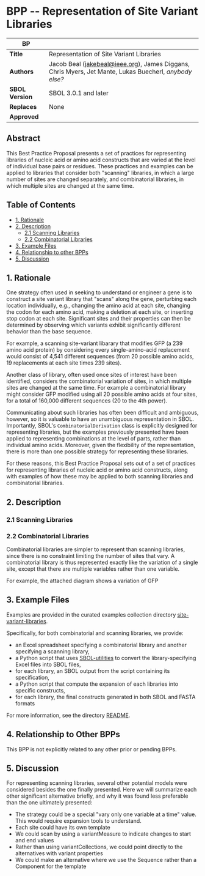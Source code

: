 BPP -- Representation of Site Variant Libraries
===================================


BP                     | <leave empty>
----------------------|--------------
**Title**                | Representation of Site Variant Libraries
**Authors**           | Jacob Beal (jakebeal@ieee.org), James Diggans, Chris Myers, Jet Mante, Lukas Buecherl, _anybody else?_
**SBOL Version** | SBOL 3.0.1 and later
**Replaces**        | None
**Approved**          | 

Abstract
-----------

This Best Practice Proposal presents a set of practices for representing libraries of nucleic acid or amino acid constructs that are varied at the level of individual base pairs or residues. These practices and examples can be applied to libraries that consider both "scanning" libraries, in which a large number of sites are changed separately, and combinatorial libraries, in which multiple sites are changed at the same time.


Table of Contents
---------------------

* [1. Rationale](#rationale)
* [2. Description](#description)
  * [2.1 Scanning Libraries](#scanning)
  * [2.2 Combinatorial Libraries](#combinatorial)
* [3. Example Files](#examples)
* [4. Relationship to other BPPs](#relations)
* [5. Discussion](#discussion)

## 1. Rationale <a name="rationale"></a>

One strategy often used in seeking to understand or engineer a gene is to construct a site variant library that "scans" along the gene, perturbing each location individually, e.g., changing the amino acid at each site, changing the codon for each amino acid, making a deletion at each site, or inserting stop codon at each site. Significant sites and their properties can then be determined by observing which variants exhibit significantly different behavior than the base sequence.

For example, a scanning site-variant libarary that modifies GFP (a 239 amino acid protein) by considering every single-amino-acid replacement would consist of 4,541 different sequences (from 20 possible amino acids, 19 replacements at each site times 239 sites).

Another class of library, often used once sites of interest have been identified, considers the combinatorial variation of sites, in which multiple sites are changed at the same time. For example a combinatorial library might consider GFP modified using all 20 possible amino acids at four sites, for a total of 160,000 different sequences (20 to the 4th power).

Communicating about such libraries has often been difficult and ambiguous, however, so it is valuable to have an unambiguous representation in SBOL. Importantly, SBOL's `CombinatorialDerivation` class is explicitly designed for representing libraries, but the examples previously presented have been applied to representing combinations at the level of parts, rather than individual amino acids. Moreover, given the flexibility of the representation, there is more than one possible strategy for representing these libraries.

For these reasons, this Best Practice Proposal sets out of a set of practices for representing libraries of nucleic acid or amino acid constructs, along with examples of how these may be applied to both scanning libraries and combinatorial libraries.

## 2. Description <a name="description"></a>

### 2.1 Scanning Libraries <a name="scanning"></a>

### 2.2 Combinatorial Libraries <a name="combinatorial"></a>

Combinatorial libraries are simpler to represent than scanning libraries, since there is no constraint limiting the number of sites that vary. A combinatorial library is thus represented exactly like the variation of a single site, except that there are multiple variables rather than one variable.

For example, the attached diagram shows a variation of GFP 

## 3. Example Files <a name='examples'></a>

Examples are provided in the curated examples collection directory [site-variant-libraries](../../curated-examples/site-variant-libraries/). 

Specifically, for both combinatorial and scanning libraries, we provide:

* an Excel spreadsheet specifying a combinatorial library and another specifying a scanning library, 
* a Python script that uses [SBOL-utilities](https://www.github.com/SynBioDex/SBOL-utilities) to convert the library-specifying Excel files into SBOL files, 
* for each library, an SBOL output from the script containing its specification, 
* a Python script that compute the expansion of each libraries into specific constructs, 
* for each library, the final constructs generated in both SBOL and FASTA formats

For more information, see the directory [README](../../curated-examples/site-variant-libraries/README.md). 

## 4. Relationship to Other BPPs <a name='relations'></a>

This BPP is not explicitly related to any other prior or pending BPPs.

## 5. Discussion <a name='discussion'></a>

For representing scanning libraries, several other potential models were considered besides the one finally presented. Here we will summarize each other significant alternative briefly, and why it was found less preferable than the one ultimately presented:

* The strategy could be a special "vary only one variable at a time" value. This would require expansion tools to understand.
* Each site could have its own template
* We could scan by using a variantMeasure to indicate changes to start and end values
* Rather than using variantCollections, we could point directly to the alternatives with variant properties
* We could make an alternative where we use the Sequence rather than a Component for the template











